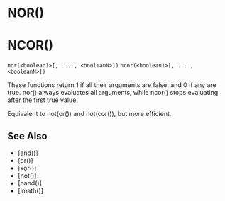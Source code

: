 # NOR()
# NCOR()
`nor(<boolean1>[, ... , <booleanN>])`
`ncor(<boolean1>[, ... , <booleanN>])`

  These functions return 1 if all their arguments are false, and 0 if any are true. nor() always evaluates all arguments, while ncor() stops evaluating after the first true value.

  Equivalent to not(or()) and not(cor()), but more efficient.


## See Also
- [and()]
- [or()]
- [xor()]
- [not()]
- [nand()]
- [lmath()]

